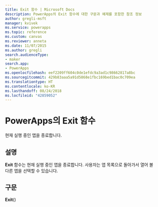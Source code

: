 ```yaml
---
title: Exit 함수 | Microsoft Docs
description: PowerApps의 Exit 함수에 대한 구문과 예제를 포함한 참조 정보
author: gregli-msft
manager: kvivek
ms.service: powerapps
ms.topic: reference
ms.custom: canvas
ms.reviewer: anneta
ms.date: 11/07/2015
ms.author: gregli
search.audienceType:
- maker
search.app:
- PowerApps
ms.openlocfilehash: eef2209ff604c0de1efdc9a3ad1c98662817a8bc
ms.sourcegitcommit: 429b83aaa5a91d5868e1fbc169bed1bac0c709ea
ms.translationtype: HT
ms.contentlocale: ko-KR
ms.lasthandoff: 08/24/2018
ms.locfileid: "42859052"
---
```

# <a name="exit-function-in-powerapps"></a>PowerApps의 Exit 함수
현재 실행 중인 앱을 종료합니다.

## <a name="description"></a>설명
**Exit** 함수는 현재 실행 중인 앱을 종료합니다.  사용자는 앱 목록으로 돌아가서 열어 볼 다른 앱을 선택할 수 있습니다.

## <a name="syntax"></a>구문
**Exit**()

